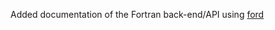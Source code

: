 Added documentation of the Fortran back-end/API using [ford](https://forddocs.readthedocs.io/en/stable/)
